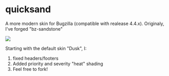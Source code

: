 # quicksand

A more modern skin for Bugzilla (compatible with realease 4.4.x).
Originaly, I've forged "bz-sandstone"

<img src="http://i.imgur.com/hLWwe0f.png">

Starting with the default skin "Dusk", I:

1.  fixed headers/footers
2.  Added priority and severity "heat" shading
3.  Feel free to fork!